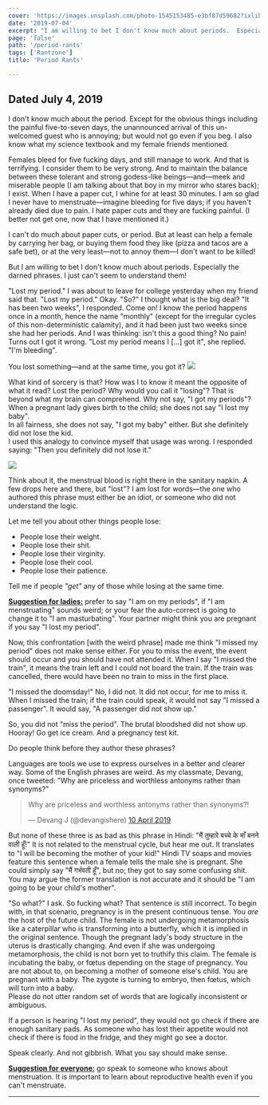 ```yaml
---
cover: 'https://images.unsplash.com/photo-1545153485-e3bf87d59682?ixlib=rb-1.2.1&q=80&fm=jpg&crop=entropy&cs=tinysrgb&w=1080&fit=max&ixid=eyJhcHBfaWQiOjExNzczfQ'
date: '2019-07-04'
excerpt: "I am willing to bet I don't know much about periods.  Especially the darned phrases.  I just can't seem to understand them!""
page: 'false'
path: '/period-rants'
tags: ['Rantzone']
title: 'Period Rants'

---
```


## Dated July 4, 2019

I don't know much about the period.  Except for the obvious things including the painful five-to-seven days, the unannounced arrival of this un-welcomed guest who is annoying; but would not go even if you beg.  I also know what my science textbook and my female friends mentioned.

Females bleed for five fucking days, and still manage to work.  And that is terrifying.  I consider them to be very strong.  And to maintain the balance between these tolerant and strong godess-like beings&mdash;and&mdash;meek and miserable people (I am talking about that boy in my mirror who stares back); I exist.  When I have a paper cut, I whine for at least 30 minutes.  I am so glad I never have to menstruate&mdash;imagine bleeding for five days; if you haven't already died due to pain.  I hate paper cuts and they are fucking painful.  (I better not get one, now that I have mentioned it.)

I can't do much about paper cuts, or period.  But at least can help a female by carrying her bag, or buying them food they like (pizza and tacos are a safe bet), or at the very least&mdash;not to annoy them&mdash;I don't want to be killed!

But I am willing to bet I don't know much about periods.  Especially the darned phrases.  I just can't seem to understand them!

"Lost my period."  I was about to leave for college yesterday when my friend said that.  "Lost my period."  Okay.  "So?"  I thought what is the big deal?  "It has been two weeks", I responded.  Come on!  I know the period happens once in a month, hence the name "monthly" (except for the irregular cycles of this non-deterministic calamity), and it had been just two weeks since she had her periods.  And I was thinking: isn't this a good thing?  No pain!  Turns out I got it wrong.  "Lost my period means I [...] got it", she replied.  "I'm bleeding".

You lost something&mdash;and at the same time, you got it?
![](https://i.imgur.com/ZY79GGJ.jpg)

What kind of sorcery is that?  How was I to know it meant the opposite of what it read?  Lost the period?  Why would you call it "losing"?  That is beyond what my brain can comprehend.  Why not say, "I got my periods"?  When a pregnant lady gives birth to the child; she does not say "I lost my baby". <br>In all fairness, she does not say, "I got my baby" either.  But she definitely did not lose the kid.<br>I used this analogy to convince myself that usage was wrong.  I responded saying: "Then you definitely did not lose it."

![](https://i.imgur.com/aVCYHch.jpg)

Think about it, the menstrual blood is right there in the sanitary napkin.  A few drops here and there, but "lost"?  I am lost for words&mdash;the one who authored this phrase must either be an idiot, or someone who did not understand the logic.

Let me tell you about other things people lose:
* People lose their weight.
* People lose their shit.
* People lose their virginity.
* People lose their cool.
* People lose their patience.

Tell me if people *"get"* any of those while losing at the same time.

<u>**Suggestion for ladies:**</u> prefer to say "I am on my periods", if "I am menstruating" sounds weird; or your fear the auto-correct is going to change it to "I am masturbating".  Your partner might think you are pregnant if you say "I lost my period".

Now, this confrontation [with the weird phrase] made me think "I missed my period" does not make sense either.  For you to miss the event, the event should occur and you should have not attended it.  When I say "I missed the train", it means the train left and I could not board the train.  If the train was cancelled, there would have been no train to miss in the first place.

"I missed the doomsday!"  No, I did not.  It did not occur, for me to miss it.<br>When I missed the train; if the train could speak, it would not say "I missed a passenger".  It would say, "A passenger did not show up."

So, you did not "miss the period".  The brutal bloodshed did not show up.  Hooray!  Go get ice cream.  And a pregnancy test kit.

Do people think before they author these phrases?

Languages are tools we use to express ourselves in a better and clearer way.  Some of the English phrases are weird.  As my classmate, Devang, once tweeted: "Why are priceless and worthless antonyms rather than synonyms?"


<blockquote class="twitter-tweet" data-lang="en-gb"><p lang="en" dir="ltr">Why are priceless and worthless antonyms rather than synonyms?!</p>&mdash; Devang J (@devangishere) <a href="https://twitter.com/devangishere/status/1115831423963947009?ref_src=twsrc%5Etfw">10 April 2019</a></blockquote>
<script async src="https://platform.twitter.com/widgets.js" charset="utf-8"></script>

But none of these three is as bad as this phrase in Hindi: "मैं तुम्हारे बच्चे के माँ बनने वाली हूँ!" It is not related to the menstrual cycle, but hear me out. It translates to "I will be becoming the mother of your kid!" Hindi TV soaps and movies feature this sentence when a female tells the male she is pregnant.  She could simply say "मैं गर्भवती हूँ", but no; they got to say some confusing shit. You may argue the former translation is not accurate and it should be "I am going to be your child's mother".

"So what?" I ask. So fucking what? That sentence is still incorrect. To begin with, in that scenario, pregnancy is in the present continuous tense.  You *are* the host of the future child.  The female is not undergoing metamorphosis like a caterpillar who is transforming into a butterfly, which it is implied in the original sentence.  Though the pregnant lady's body structure in the uterus is drastically changing.  And even if she was undergoing metamorphosis, the child is not born yet to truthify this claim. The female is incubating the baby, or fœtus depending on the stage of pregnancy. You are not about to, on becoming a mother of someone else's child. You are pregnant with a baby. The zygote is turning to embryo, then fœtus, which will turn into a baby.<br>Please do not utter random set of words that are logically inconsistent or ambiguous.

If a person is hearing "I lost my period", they would not go check if there are enough sanitary pads. As someone who has lost their appetite would not check if there is food in the fridge, and they might go see a doctor.

Speak clearly.  And not gibbrish.  What you say should make sense.

<u>**Suggestion for everyone:**</u> go speak to someone who knows about menstruation.  It is important to learn about reproductive health even if you can't menstruate.

---